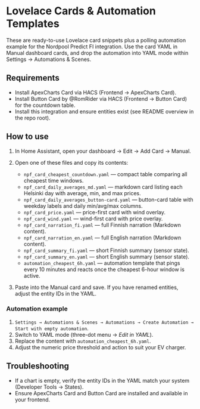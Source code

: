 # Lovelace Cards & Automation Templates

These are ready-to-use Lovelace card snippets plus a polling automation example for the Nordpool Predict FI integration. Use the card YAML in Manual dashboard cards, and drop the automation into YAML mode within Settings → Automations & Scenes.

## Requirements
- Install ApexCharts Card via HACS (Frontend → ApexCharts Card).
- Install Button Card by @RomRider via HACS (Frontend → Button Card) for the countdown table.
- Install this integration and ensure entities exist (see README overview in the repo root).

## How to use

1) In Home Assistant, open your dashboard → Edit → Add Card → Manual.
2) Open one of these files and copy its contents:
   - `npf_card_cheapest_countdown.yaml` — compact table comparing all cheapest time windows.
   - `npf_card_daily_averages_md.yaml` — markdown card listing each Helsinki day with average, min, and max prices.
   - `npf_card_daily_averages_button-card.yaml` — button-card table with weekday labels and daily min/avg/max columns.
   - `npf_card_price.yaml` — price-first card with wind overlay.
   - `npf_card_wind.yaml` — wind-first card with price overlay.
   - `npf_card_narration_fi.yaml` — full Finnish narration (Markdown content).
   - `npf_card_narration_en.yaml` — full English narration (Markdown content).
   - `npf_card_summary_fi.yaml` — short Finnish summary (sensor state).
   - `npf_card_summary_en.yaml` — short English summary (sensor state).
   - `automation_cheapest_6h.yaml` — automation template that pings every 10 minutes and reacts once the cheapest 6-hour window is active.

3) Paste into the Manual card and save. If you have renamed entities, adjust the entity IDs in the YAML.

### Automation example

1) `Settings → Automations & Scenes → Automations → Create Automation → Start with empty automation`.
2) Switch to YAML mode (three-dot menu → *Edit in YAML*).
3) Replace the content with `automation_cheapest_6h.yaml`.
4) Adjust the numeric price threshold and action to suit your EV charger.

## Troubleshooting

- If a chart is empty, verify the entity IDs in the YAML match your system (Developer Tools → States).
- Ensure ApexCharts Card and Button Card are installed and available in your frontend.
